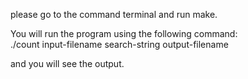 please go to the command terminal and run make.

You will run  the  program  using  the  following  command:    
./count    input-filename    search-string    output-filename

and you will see the output.

